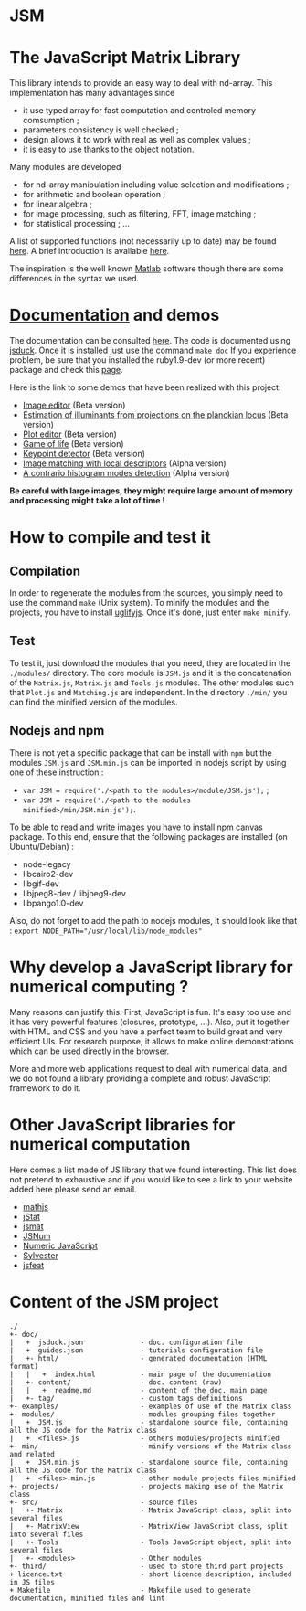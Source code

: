 JSM
===

# The JavaScript Matrix Library

This library intends to provide an easy way to deal with nd-array. This implementation has many advantages since
* it use typed array for fast computation and controled memory comsumption ;
* parameters consistency is well checked ;
* design allows it to work with real as well as complex values ;
* it is easy to use thanks to the object notation.

Many modules are developed 
* for nd-array manipulation including value selection and modifications ;
* for arithmetic and boolean operation ;
* for linear algebra ;
* for image processing, such as filtering, FFT, image matching ;
* for statistical processing ; ...

A list of supported functions (not necessarily up to date) may be found [here](http://etsitpab.github.io/JSM/#!/guide/functions). A brief introduction is available [here](https://github.com/Etsitpab/JSM/blob/master/doc/guides/getting_started/README.md).

The inspiration is the well known [Matlab][1] software though there are some differences in the syntax we used. 

[1]:http://www.mathworks.fr/products/matlab/

# [Documentation](http://etsitpab.github.io/JSM/) and demos
The documentation can be consulted [here](http://etsitpab.github.io/JSM/). The code is documented using [jsduck](https://github.com/senchalabs/jsduck). Once it is installed just use the command `make doc`
If you experience problem, be sure that you installed the ruby1.9-dev (or more recent) package and check this [page](https://github.com/senchalabs/jsduck/wiki/Installation).

Here is the link to some demos that have been realized with this project: 

- [Image editor](http://etsitpab.github.io/JSM/examples/colorspaces/colorspaces.html) (Beta version)
- [Estimation of illuminants from projections on the planckian locus](http://etsitpab.github.io/JSM/examples/ppl/ppl.html) (Beta version)
- [Plot editor](http://etsitpab.github.io/JSM/examples/plot/plot-editor.html) (Beta version)
- [Game of life](http://etsitpab.github.io/JSM/examples/gameoflife/gameoflife.html) (Beta version)
- [Keypoint detector](http://etsitpab.github.io/JSM/examples/keypoints/keypoints.html) (Beta version)
- [Image matching with local descriptors](http://etsitpab.github.io/JSM/examples/sift/sift.html) (Alpha version)
- [A contrario histogram modes detection](http://etsitpab.github.io/JSM/examples/modes/modes.html) (Alpha version)

**Be careful with large images, they might require large amount of memory and processing might take a lot of time !**


# How to compile and test it

## Compilation

In order to regenerate the modules from the sources, you simply need to use the command `make` (Unix system).
To minify the modules and the projects, you have to install [uglifyjs](https://github.com/mishoo/UglifyJS2). Once it's done, just enter `make minify`.

## Test

To test it, just download the modules that you need, they are located in the `./modules/` directory. 
The core module is `JSM.js` and it is the concatenation of the `Matrix.js`, `Matrix.js` and `Tools.js` modules. The other modules such that `Plot.js` and `Matching.js` are independent.
In the directory `./min/` you can find the minified version of the modules.

## Nodejs and npm

There is not yet a specific package that can be install with `npm` but the modules `JSM.js` and `JSM.min.js` can be imported in nodejs script by using one of these instruction :
- `var JSM = require('./<path to the modules>/module/JSM.js');` ;
- `var JSM = require('./<path to the modules minified>/min/JSM.min.js');`.

To be able to read and write images you have to install npm canvas package. To this end, ensure that the following packages are installed (on Ubuntu/Debian) :
- node-legacy
- libcairo2-dev
- libgif-dev
- libjpeg8-dev / libjpeg9-dev
- libpango1.0-dev

Also, do not forget to add the path to nodejs modules, it should look like that : 
    `export NODE_PATH="/usr/local/lib/node_modules"`


# Why develop a JavaScript library for numerical computing   ?

Many reasons can justify this. First, JavaScript is fun. It's easy too use and it has very powerful features (closures, prototype, ...).
Also, put it together with HTML and CSS and you have a perfect team to build great and very efficient UIs.
For research purpose, it allows to make online demonstrations which can be used directly in the browser. 

More and more web applications request to deal with numerical data, and we do not found a library providing a complete and robust JavaScript framework to do it.

# Other JavaScript libraries for numerical computation

Here comes a list made of JS library that we found interesting.
This list does not pretend to exhaustive and if you would like to see a link to your website added here please send an email.

- [mathjs](http://mathjs.org/)
- [jStat](https://github.com/jstat/jstat)
- [jsmat](https://github.com/ghewgill/jsmat)
- [JSNum](https://github.com/kms15/jsnum)
- [Numeric JavaScript](http://numericjs.com/numeric/documentation.html)
- [Sylvester](http://sylvester.jcoglan.com/)
- [jsfeat](http://inspirit.github.io/jsfeat/)

# Content of the JSM project

    ./
    +- doc/
    |   +  jsduck.json              - doc. configuration file
    |   +  guides.json              - tutorials configuration file
    |   +- html/                    - generated documentation (HTML format)
    |   |   +  index.html           - main page of the documentation
    |   +- content/                 - doc. content (raw)
    |   |   +  readme.md            - content of the doc. main page
    |   +- tag/                     - custom tags definitions
    +- examples/                    - examples of use of the Matrix class
    +- modules/                     - modules grouping files together
    |   +  JSM.js                   - standalone source file, containing all the JS code for the Matrix class
    |   +  <files>.js               - others modules/projects minified
    +- min/                         - minify versions of the Matrix class and related
    |   +  JSM.min.js               - standalone source file, containing all the JS code for the Matrix class
    |   +  <files>.min.js           - other module projects files minified
    +- projects/                    - projects making use of the Matrix class
    +- src/                         - source files
    |   +- Matrix                   - Matrix JavaScript class, split into several files
    |   +- MatrixView               - MatrixView JavaScript class, split into several files
    |   +- Tools                    - Tools JavaScript object, split into several files
    |   +- <modules>                - Other modules
    +- third/                       - used to store third part projects
    + licence.txt                   - short licence description, included in JS files
    + Makefile                      - Makefile used to generate documentation, minified files and lint
